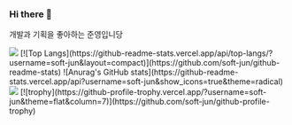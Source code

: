 ### Hi there 👋

<!--
**soft-jun/soft-jun** is a ✨ _special_ ✨ repository because its `README.md` (this file) appears on your GitHub profile.

Here are some ideas to get you started:

- 🔭 I’m currently working on ...
- 🌱 I’m currently learning ...
- 👯 I’m looking to collaborate on ...
- 🤔 I’m looking for help with ...
- 💬 Ask me about ...
- 📫 How to reach me: ...
- 😄 Pronouns: ...
- ⚡ Fun fact: ...
-->
개발과 기획을 좋아하는 준영입니당








<img src="https://capsule-render.vercel.app/api?type=wave&color=auto&height=300&section=header&text=Jun%20Profile&fontSize=90" />
[![Top Langs](https://github-readme-stats.vercel.app/api/top-langs/?username=soft-jun&layout=compact)](https://github.com/soft-jun/github-readme-stats)
![Anurag's GitHub stats](https://github-readme-stats.vercel.app/api?username=soft-jun&show_icons=true&theme=radical)
<img src="https://img.shields.io/badge/React-61DAFB?style=flat-square@logo=React&logoColor=white"/>
[![trophy](https://github-profile-trophy.vercel.app/?username=soft-jun&theme=flat&column=7)](https://github.com/soft-jun/github-profile-trophy)








